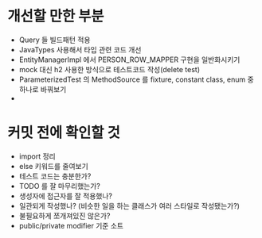 # 개선할 만한 부분

- Query 들 빌드패턴 적용
- JavaTypes 사용해서 타입 관련 코드 개선
- EntityManagerImpl 에서 PERSON_ROW_MAPPER 구현을 일반화시키기
- mock 대신 h2 사용한 방식으로 테스트코드 작성(delete test)
- ParameterizedTest 의 MethodSource 를 fixture, constant class, enum 중 하나로 바꿔보기
- 
# 커밋 전에 확인할 것

* import 정리
* else 키워드를 줄여보기
* 테스트 코드는 충분한가?
* TODO 를 잘 마무리했는가?
* 생성자에 접근자를 잘 적용했나?
* 일관되게 작성했나? (비슷한 일을 하는 클래스가 여러 스타일로 작성됐는가?)
* 불필요하게 쪼개져있진 않은가?
* public/private modifier 기준 소트
